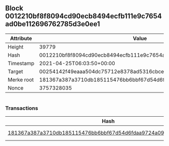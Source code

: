 ## Block 0012210bf8f8094cd90ecb8494ecfb111e9c7654ad0be112696762785d3e0ee1

Attribute | Value
--- | ---
Height | 39779
Hash | 0012210bf8f8094cd90ecb8494ecfb111e9c7654ad0be112696762785d3e0ee1
Timestamp | 2021-04-25T06:03:50+00:00
Target | 00254142f49eaaa504dc75712e8378ad5316cbcead634704b3734b6271167cc4
Merke root | 181367a387a3710db185115476bb6bbf67d54d6fdaa9724a092a71a6b8733369
Nonce | 3757328035

```

```

### Transactions

Hash | Amount
--- | ---
[181367a387a3710db185115476bb6bbf67d54d6fdaa9724a092a71a6b8733369](181367a387a3710db185115476bb6bbf67d54d6fdaa9724a092a71a6b8733369.md) | 10.00000000 SKEPTI 
